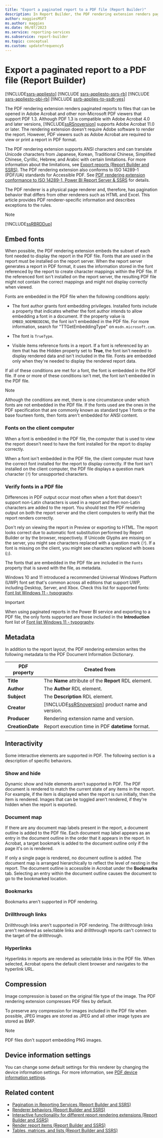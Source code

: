 ```yaml
---
title: "Export a paginated report to a PDF file (Report Builder)"
description: In Report Builder, the PDF rendering extension renders paginated reports to files that can be opened in Adobe Acrobat and other PDF viewers.
author: maggiesMSFT
ms.author: maggies
ms.date: 06/07/2023
ms.service: reporting-services
ms.subservice: report-builder
ms.topic: conceptual
ms.custom: updatefrequency5
---
```

# Export a paginated report to a PDF file (Report Builder)

[!INCLUDE[ssrs-appliesto](../../includes/ssrs-appliesto.md)] [!INCLUDE [ssrs-appliesto-ssrs-rb](../../includes/ssrs-appliesto-ssrs-rb.md)] [!INCLUDE [ssrs-appliesto-pbi-rb](../../includes/ssrs-appliesto-pbi-rb.md)] [!INCLUDE [ssrb-applies-to-ssdt-yes](../../includes/ssrb-applies-to-ssdt-yes.md)]

The PDF rendering extension renders paginated reports to files that can be opened in Adobe Acrobat and other non-Microsoft PDF viewers that support PDF 1.3. Although PDF 1.3 is compatible with Adobe Acrobat 4.0 and later versions, [!INCLUDE[ssRSnoversion](../../includes/ssrsnoversion-md.md)] supports Adobe Acrobat 11.0 or later. The rendering extension doesn't require Adobe software to render the report. However, PDF viewers such as Adobe Acrobat are required to view or print a report in PDF format.

The PDF rendering extension supports ANSI characters and can translate Unicode characters from Japanese, Korean, Traditional Chinese, Simplified Chinese, Cyrillic, Hebrew, and Arabic with certain limitations. For more information about the limitations, see [Export reports (Report Builder and SSRS)](../../reporting-services/report-builder/export-reports-report-builder-and-ssrs.md). The PDF rendering extension also conforms to  ISO 14289-1 (PDF/UA) standards for Accessible PDF. See [PDF rendering extension conformance to ISO 14289-1, Power BI Report Server & SSRS](/power-bi/report-server/rendering-extension-support) for details.

The PDF renderer is a physical page renderer and, therefore, has pagination behavior that differs from other renderers such as HTML and Excel. This article provides PDF renderer-specific information and describes exceptions to the rules.

> [!NOTE]  
> [!INCLUDE[ssRBRDDup](../../includes/ssrbrddup-md.md)]

## <a id="FontRequirements"></a> Embed fonts

When possible, the PDF rendering extension embeds the subset of each font needed to display the report in the PDF file. Fonts that are used in the report must be installed on the report server. When the report server generates a report in PDF format, it uses the information stored in the font referenced by the report to create character mappings within the PDF file. If the referenced font isn't installed on the report server, the resulting PDF file might not contain the correct mappings and might not display correctly when viewed.

Fonts are embedded in the PDF file when the following conditions apply:

- The font author grants font embedding privileges. Installed fonts include a property that indicates whether the font author intends to allow embedding a font in a document. If the property value is `EMBED_NOEMBEDDING`, the font isn't embedded in the PDF file. For more information, search for "TTGetEmbeddingType" on `msdn.microsoft.com`.

- The font is `TrueType`.

- Visible items reference fonts in a report. If a font is referenced by an item that has the Hidden property set to **True**, the font isn't needed to display rendered data and isn't included in the file. Fonts are embedded only when they're needed to display the rendered report data.

If all of these conditions are met for a font, the font is embedded in the PDF file. If one or more of these conditions isn't met, the font isn't embedded in the PDF file.

> [!NOTE]  
> Although the conditions are met, there is one circumstance under which fonts are not embedded in the PDF file. If the fonts used are the ones in the PDF specification that are commonly known as standard type 1 fonts or the base fourteen fonts, then fonts aren't embedded for ANSI content.

### Fonts on the client computer

When a font is embedded in the PDF file, the computer that is used to view the report doesn't need to have the font installed for the report to display correctly.

When a font isn't embedded in the PDF file, the client computer must have the correct font installed for the report to display correctly. If the font isn't installed on the client computer, the PDF file displays a question mark character (`?`) for unsupported characters.

### Verify fonts in a PDF file

Differences in PDF output occur most often when a font that doesn't support non-Latin characters is used in a report and then non-Latin characters are added to the report. You should test the PDF rendering output on both the report server and the client computers to verify that the report renders correctly.

Don't rely on viewing the report in Preview or exporting to HTML. The report looks correct due to automatic font substitution performed by Report Builder or by the browser, respectively. If Unicode Glyphs are missing on the server, you might see characters replaced with a question mark (`?`). If a font is missing on the client, you might see characters replaced with boxes (`□`).

The fonts that are embedded in the PDF file are included in the `Fonts` property that is saved with the file, as metadata.

Windows 10 and 11 introduced a recommended Universal Windows Platform (UWP) font set that's common across all editions that support UWP, including Desktop, Server, and Xbox. Check this list for supported fonts: [Font list Windows 11 - typography](/typography/fonts/windows_11_font_list#introduction).

> [!IMPORTANT]  
> When using paginated reports in the Power BI service and exporting to a PDF file, the only fonts supported are those included in the **Introduction** font list of [Font list Windows 11 - typography](/typography/fonts/windows_11_font_list#introduction).

## <a id="Metadata"></a> Metadata

In addition to the report layout, the PDF rendering extension writes the following metadata to the PDF Document Information Dictionary.

| PDF property | Created from |
| --- | --- |
| **Title** | The **Name** attribute of the **Report** RDL element. |
| **Author** | The **Author** RDL element. |
| **Subject** | The **Description** RDL element. |
| **Creator** | [!INCLUDE[ssRSnoversion](../../includes/ssrsnoversion-md.md)] product name and version. |
| **Producer** | Rendering extension name and version. |
| **CreationDate** | Report execution time in PDF **datetime** format. |

## <a id="Interactivity"></a> Interactivity

Some interactive elements are supported in PDF. The following section is a description of specific behaviors.

### Show and hide

Dynamic show and hide elements aren't supported in PDF. The PDF document is rendered to match the current state of any items in the report. For example, if the item is displayed when the report is run initially, then the item is rendered. Images that can be toggled aren't rendered, if they're hidden when the report is exported.

### Document map

If there are any document map labels present in the report, a document outline is added to the PDF file. Each document map label appears as an entry in the document outline in the order that it appears in the report. In Acrobat, a target bookmark is added to the document outline only if the page it's on is rendered.

If only a single page is rendered, no document outline is added. The document map is arranged hierarchically to reflect the level of nesting in the report. The document outline is accessible in Acrobat under the **Bookmarks** tab. Selecting an entry within the document outline causes the document to go to the bookmarked location.

### Bookmarks

Bookmarks aren't supported in PDF rendering.

### Drillthrough links

Drillthrough links aren't supported in PDF rendering. The drillthrough links aren't rendered as selectable links and drillthrough reports can't connect to the target of the drillthrough.

### Hyperlinks

Hyperlinks in reports are rendered as selectable links in the PDF file. When selected, Acrobat opens the default client browser and navigates to the hyperlink URL.

## <a id="Compression"></a> Compression

Image compression is based on the original file type of the image. The PDF rendering extension compresses PDF files by default.

To preserve any compression for images included in the PDF file when possible, JPEG images are stored as JPEG and all other image types are stored as BMP.

> [!NOTE]  
> PDF files don't support embedding PNG images.

## <a id="DeviceInfo"></a> Device information settings

You can change some default settings for this renderer by changing the device information settings. For more information, see [PDF device information settings](../../reporting-services/pdf-device-information-settings.md).

## Related content

- [Pagination in Reporting Services (Report Builder  and SSRS)](../../reporting-services/report-design/pagination-in-reporting-services-report-builder-and-ssrs.md)
- [Renderer behaviors (Report Builder  and SSRS)](../../reporting-services/report-design/rendering-behaviors-report-builder-and-ssrs.md)
- [Interactive functionality for different report rendering extensions (Report Builder and SSRS)](../../reporting-services/report-builder/interactive-functionality-different-report-rendering-extensions.md)
- [Render report items (Report Builder and SSRS)](../../reporting-services/report-design/rendering-report-items-report-builder-and-ssrs.md)
- [Tables, matrices, and lists (Report Builder and SSRS)](../../reporting-services/report-design/tables-matrices-and-lists-report-builder-and-ssrs.md)
